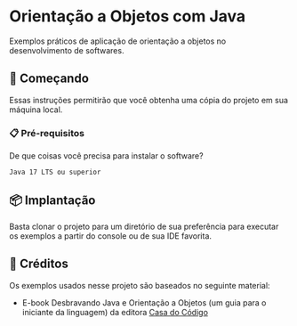 # Orientação a Objetos com Java

Exemplos práticos de aplicação de orientação a objetos no desenvolvimento de softwares.

## 🚀 Começando

Essas instruções permitirão que você obtenha uma cópia do projeto em sua máquina local.

### 📋 Pré-requisitos

De que coisas você precisa para instalar o software?

```
Java 17 LTS ou superior
```

## 📦 Implantação

Basta clonar o projeto para um diretório de sua preferência para executar os exemplos a partir do console ou de sua IDE favorita. <br/>

## 🎁 Créditos

Os exemplos usados nesse projeto são baseados no seguinte material:

* E-book Desbravando Java e Orientação a Objetos (um guia para o iniciante da linguagem) da editora [Casa do Código](https://www.casadocodigo.com.br/)
